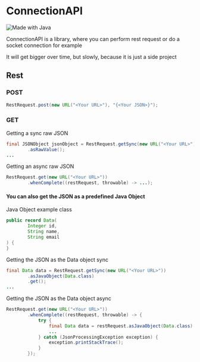 # ConnectionAPI

<img src="https://img.shields.io/badge/Made%20with-java-orange?style=for-the-badge&logo=Oracle" alt="Made with Java">


ConnectionAPI is a library, where you can perform rest request or do a socket connection for example

It will get bigger over time, but slowly, because it is just a side project

## Rest

### POST

```java
RestRequest.post(new URL("<Your URL>"), "{<Your JSON>}");
```

### GET

Getting a sync raw JSON

```java
final JSONObject jsonObject = RestRequest.getSync(new URL("<Your URL>"))
        .asRawValue();
...
```

Getting an async raw JSON

```java
RestRequest.get(new URL("<Your URL>"))
        .whenComplete((restRequest, throwable) -> ...);
```

#### You can also get the JSON as a predefined Java Object

Java Object example class

```java
public record Data(
        Integer id,
        String name,
        String email
) {
}
```

Getting the JSON as the Data object sync

```java
final Data data = RestRequest.getSync(new URL("<Your URL>"))
        .asJavaObject(Data.class)
        .get();
...
```

Getting the JSON as the Data object async

```java
RestRequest.get(new URL("<Your URL>"))
        .whenComplete((restRequest, throwable) -> {
            try {
                final Data data = restRequest.asJavaObject(Data.class).get();
                ...
            } catch (JsonProcessingException exception) {
                exception.printStackTrace();
            }
        });
```
